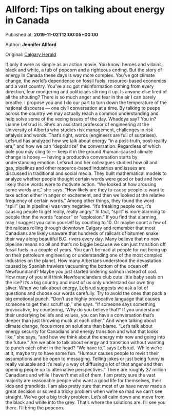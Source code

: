 
# Allford: Tips on talking about energy in Canada

Published at: **2019-11-02T12:00:05+00:00**

Author: **Jennifer Allford**

Original: [Calgary Herald](https://calgaryherald.com/life/relationships/allford-tips-on-talking-about-energy-in-canada)

If only it were as simple as an action movie. You know: heroes and villains, black and white, a tub of popcorn and a righteous ending. But the story of energy in Canada these days is way more complex. You’ve got climate change, the world’s dependence on fossil fuels, resource-based economies and a vast country. You’ve also got misinformation coming from every direction, fear mongering and politicians stirring it up.
Is anyone else tired of all the shouting? There is so much anger and fear in the air I can barely breathe.
I propose you and I do our part to turn down the temperature of the national discourse — one civil conversation at a time. By talking to peeps across the country we may actually reach a common understanding and help solve some of the vexing issues of the day.
Whaddya say? You in?
Lianne Lefsrud is. She’s an assistant professor of engineering at the University of Alberta who studies risk management, challenges in risk analysis and words. That’s right, words (engineers are full of surprises). Lefsrud has analyzed how we talk about energy “in a post-truth, post-reality era,” and how we can “depolarize” the conversation. Regardless of which pole you may cling to — keep it in the ground /human-caused climate change is hooey — having a productive conversation starts by understanding emotion.
Lefsrud and her colleagues studied how oil and gas, pipelines and other resource-based industries and issues are discussed in traditional and social media. They built mathematical models to analyze whether people thought certain words were good or bad and how likely those words were to motivate action. “We looked at how arousing some words are,” she says. “How likely are they to cause people to want to take action either in anger or excitement, and then we looked at the relative frequency of certain words.”
Among other things, they found the word “spill” (as in pipeline) was very negative. “It’s freaking people out, it’s causing people to get really, really angry.” In fact, “spill” is more alarming to people than the words “cancer” or “explosion.” If you find that alarming, may I suggest you calm yourself by counting to 10. Or maybe count a few of the railcars rolling through downtown Calgary and remember that most Canadians are likely unaware that hundreds of railcars of bitumen snake their way along beautiful B.C. rivers every day. Many believe that no new pipeline means no oil and that’s no biggie because we can just transition off fossil fuels in a couple of years.
You can’t be mad at people for not being up on their petroleum engineering or understanding one of the most complex industries on the planet. How many Albertans understood the devastation caused by Spanish trawlers vacuuming the bottom of the ocean off Newfoundland? Maybe you just started ordering salmon instead of cod. How many of you still think Newfoundlanders club cute little baby seals on the ice? It’s a big country and most of us only understand our own tiny sliver.
When we talk about energy, Lefsrud suggests we ask a lot of questions and choose our words carefully. Try to avoid the ones that pack a big emotional punch. “Don’t use highly provocative language that causes someone to get their scruff up,” she says. “If someone says something provocative, try countering, ‘Why do you believe that?’ If you understand their underlying beliefs and values, you can have a conversation that’s deeper than just throwing muck at each other.”
And when talking about climate change, focus more on solutions than blame. “Let’s talk about energy security for Canadians and energy transition and what that looks like,” she says, “and how we think about the energy mix now and going into the future.”
Are we able to talk about energy and transition without wanting to punch each other in the head? “We have to,” says Lefsrud.  While we’re at it, maybe try to have some fun. “Humour causes people to revisit their assumptions and be open to messaging. Telling jokes or just being funny is really valuable and it’s really a way of diffusing a lot of that anger and then opening people up to alternative perspectives.”
There are roughly 37 million Canadians and while I haven’t met all of them, I am pretty sure the vast majority are reasonable people who want a good life for themselves, their kids and grandkids. I am also pretty sure that most of us have never made a great decision or solved a tricky problem when we’re so mad we can’t see straight. We’ve got a big tricky problem. Let’s all calm down and move from the black and white into the grey. That’s where the solutions are. I’ll see you there. I’ll bring the popcorn.
